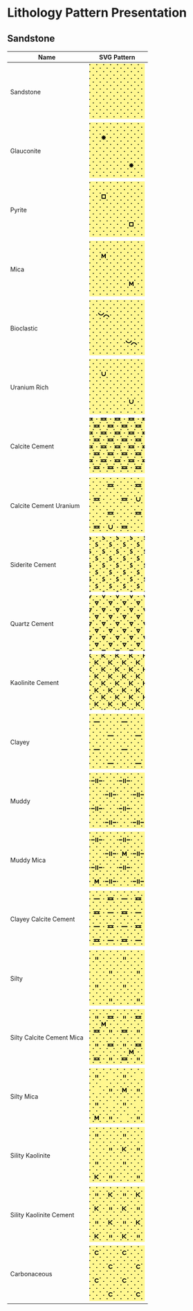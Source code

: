 # Lithology Pattern Presentation

## Sandstone

| Name                      | SVG Pattern                                                    |
| ------------------------- | -------------------------------------------------------------- |
| Sandstone                 | ![Sandstone Main](./assets/svg/30000.svg)                      |
| Glauconite                | ![Sandstone Glauconite](./assets/svg/30017.svg)                |
| Pyrite                    | ![Sandstone Pyrite](./assets/svg/30019.svg)                    |
| Mica                      | ![Sandstone Mica](./assets/svg/30021.svg)                      |
| Bioclastic                | ![Sandstone Bioclastic](./assets/svg/30031.svg)                |
| Uranium Rich              | ![Sandstone Uranium Rich](./assets/svg/30066.svg)              |
| Calcite Cement            | ![Sandstone Calcite Cement](./assets/svg/30100.svg)            |
| Calcite Cement Uranium    | ![Sandstone Calcite Cement Uranium](./assets/svg/30166.svg)    |
| Siderite Cement           | ![Sandstone Siderite Cement](./assets/svg/30300.svg)           |
| Quartz Cement             | ![Sandstone Quartz Cement](./assets/svg/30400.svg)             |
| Kaolinite Cement          | ![Sandstone Kaolinite Cement](./assets/svg/30500.svg)          |
| Clayey                    | ![Sandstone Clayey](./assets/svg/31000.svg)                    |
| Muddy                     | ![Sandstone Muddy](./assets/svg/32000.svg)                     |
| Muddy Mica                | ![Sandstone Muddy Mica](./assets/svg/32021.svg)                |
| Clayey Calcite Cement     | ![Sandstone Clayey Calcite Cement](./assets/svg/32100.svg)     |
| Silty                     | ![Sandstone Silty](./assets/svg/33000.svg)                     |
| Silty Calcite Cement Mica | ![Sandstone Silty Calcite Cement Mica](./assets/svg/33121.svg) |
| Silty Mica                | ![Sandstone Silty Mica](./assets/svg/33021.svg)                |
| Sility Kaolinite          | ![Sandstone Silty Kaolinite](./assets/svg/33022.svg)           |
| Sility Kaolinite Cement   | ![Sandstone Silty Kaolinite Cement](./assets/svg/33500.svg)    |
| Carbonaceous              | ![Sandstone Carbonaceous](./assets/svg/30023.svg)              |
